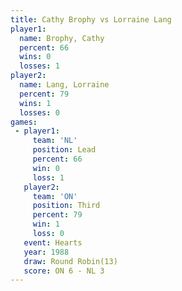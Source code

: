 ```yaml
---
title: Cathy Brophy vs Lorraine Lang
player1:              
  name: Brophy, Cathy 
  percent: 66         
  wins: 0             
  losses: 1           
player2:              
  name: Lang, Lorraine
  percent: 79         
  wins: 1             
  losses: 0           
games:
 - player1:        
     team: 'NL'    
     position: Lead
     percent: 66   
     win: 0        
     loss: 1       
   player2:         
     team: 'ON'     
     position: Third
     percent: 79    
     win: 1         
     loss: 0        
   event: Hearts        
   year: 1988           
   draw: Round Robin(13)
   score: ON 6 - NL 3   
---
```

